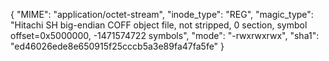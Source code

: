 {
  "MIME": "application/octet-stream",
  "inode_type": "REG",
  "magic_type": "Hitachi SH big-endian COFF object file, not stripped, 0 section, symbol offset=0x5000000, -1471574722 symbols",
  "mode": "-rwxrwxrwx",
  "sha1": "ed46026ede8e650915f25cccb5a3e89fa47fa5fe"
}